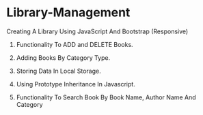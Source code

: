 # Library-Management
Creating A Library Using JavaScript And Bootstrap (Responsive)

1. Functionality To ADD and DELETE Books.

2. Adding Books By Category Type.

3. Storing Data In Local Storage.

4. Using Prototype Inheritance In Javascript.

5. Functionality To Search Book By Book Name, Author Name And Category
